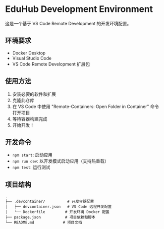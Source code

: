 # EduHub Development Environment

这是一个基于 VS Code Remote Development 的开发环境配置。

## 环境要求

- Docker Desktop
- Visual Studio Code
- VS Code Remote Development 扩展包

## 使用方法

1. 安装必要的软件和扩展
2. 克隆此仓库
3. 在 VS Code 中使用 "Remote-Containers: Open Folder in Container" 命令打开项目
4. 等待容器构建完成
5. 开始开发！

## 开发命令

- `npm start`: 启动应用
- `npm run dev`: 以开发模式启动应用（支持热重载）
- `npm test`: 运行测试

## 项目结构

```
.
├── .devcontainer/          # 开发容器配置
│   ├── devcontainer.json   # VS Code 远程开发配置
│   └── Dockerfile         # 开发环境 Docker 配置
├── package.json           # 项目依赖和脚本
└── README.md             # 项目文档
``` 